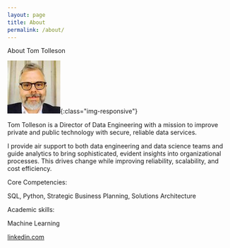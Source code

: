 ```yaml
---
layout: page
title: About
permalink: /about/
---
```

About Tom Tolleson

![Tom Tolleson](/tom.jpg){:class="img-responsive"}

Tom Tolleson is a Director of Data Engineering with a mission to improve private and public technology with secure, reliable data services.

I provide air support to both data engineering and data science teams and guide analytics to bring sophisticated, evident insights into organizational processes. This drives change while improving reliability, scalability, and cost efficiency.

Core Competencies:

SQL, Python, Strategic Business Planning, Solutions Architecture

Academic skills:

Machine Learning


[linkedin.com](https://www.linkedin.com/in/tomtolleson/)

